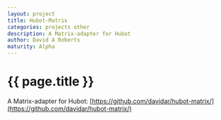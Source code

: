 ```yaml
---
layout: project
title: Hubot-Matrix
categories: projects other
description: A Matrix-adapter for Hubot
author: David A Roberts
maturity: Alpha
---
```


# {{ page.title }}
A Matrix-adapter for Hubot: [https://github.com/davidar/hubot-matrix/](https://github.com/davidar/hubot-matrix/)
